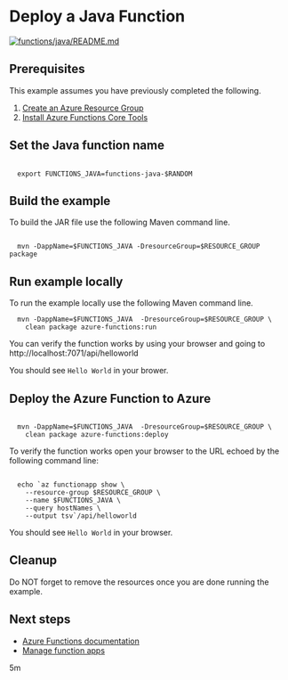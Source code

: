 
# Deploy a Java Function

[![functions/java/README.md](https://github.com/Azure-Samples/java-on-azure-examples/actions/workflows/functions_java_README_md.yml/badge.svg)](https://github.com/Azure-Samples/java-on-azure-examples/actions/workflows/functions_java_README_md.yml)

## Prerequisites

<!-- workflow.cron(0 3 * * 2) -->
<!-- workflow.include(../../../general/group/create/README.md) -->
<!-- workflow.include(../install-tools/README.md) -->

This example assumes you have previously completed the following.

1. [Create an Azure Resource Group](../../../general/group/create/README.md)
1. [Install Azure Functions Core Tools](https://docs.microsoft.com/azure/azure-functions/functions-run-local#install-the-azure-functions-core-tools)

<!-- workflow.run() 

cd compute/functions/java
mkdir .mvn
echo "-ntp" > .mvn/maven.config

  -->

## Set the Java function name

```shell

  export FUNCTIONS_JAVA=functions-java-$RANDOM

```

## Build the example

To build the JAR file use the following Maven command line.

```shell

  mvn -DappName=$FUNCTIONS_JAVA -DresourceGroup=$RESOURCE_GROUP package

```

## Run example locally

To run the example locally use the following Maven command line.

<!-- workflow.skip() -->
```shell
  mvn -DappName=$FUNCTIONS_JAVA  -DresourceGroup=$RESOURCE_GROUP \
    clean package azure-functions:run
```

You can verify the function works by using your browser and going to 
http://localhost:7071/api/helloworld

You should see `Hello World` in your brower.

## Deploy the Azure Function to Azure

```shell

  mvn -DappName=$FUNCTIONS_JAVA  -DresourceGroup=$RESOURCE_GROUP \
    clean package azure-functions:deploy

```

To verify the function works open your browser to the URL echoed by the 
following command line:

```shell

  echo `az functionapp show \
    --resource-group $RESOURCE_GROUP \
    --name $FUNCTIONS_JAVA \
    --query hostNames \
    --output tsv`/api/helloworld

```

You should see `Hello World` in your browser.

<!-- workflow.run()

cd ../../..

 -->

## Cleanup

<!-- workflow.directOnly() 

  az group delete --name $RESOURCE_GROUP --yes || true
  
  -->

Do NOT forget to remove the resources once you are done running the example.

## Next steps

* [Azure Functions documentation](https://docs.microsoft.com/en-us/azure/azure-functions/README.md)
* [Manage function apps](https://docs.microsoft.com/cli/azure/functionapp)

5m
